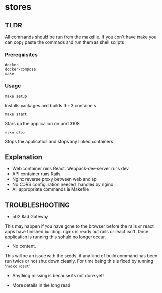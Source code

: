 # stores

## TLDR

All commands should be run from the makefile. If you don't have make you can copy paste the commads and run them as shell scripts


### Prerequisites

```
docker
docker-compose
make
```



### Usage

```
make setup
```

Installs packages and builds the 3 containers

```
make start
```

Stars up the application on port 3108 

```
make stop
```

Stops the application and stops any linked containers

## Explanation

* Web container runs React. Webpack-dev-server runs dev 
* API container runs Rails
* Nginx reverse proxy between web and api
* No CORS configuration needed, handled by nginx
* All appropriate commands in Makefile

## TROUBLESHOOTING

* 502 Bad Gateway

This may happen if you have gone to the browser before the rails or react apps have finished building. nginx is ready but rails or react isn't. Once application is running this sohuld no longer occur.

* No content.

This will be an issue with the seeds, if any kind of build command has been run twice or not shut down cleanly. For time being this is fixed by running 'make reset'

* Anything missing is because its not done yet!

* More details in the long read
